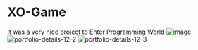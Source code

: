 # XO-Game
It was a very nice project to Enter Programming World
![image](https://github.com/zieadshabkalieh/XO-Game/assets/73721459/16576890-7621-4122-8714-bcc5e7c1ff7c)
![portfolio-details-12-2](https://github.com/zieadshabkalieh/XO-Game/assets/73721459/5f320d2f-c858-4b96-8e89-8a958d5c626d)
![portfolio-details-12-3](https://github.com/zieadshabkalieh/XO-Game/assets/73721459/9b4756b3-a5ee-47e7-9a58-d40cd849807e)
